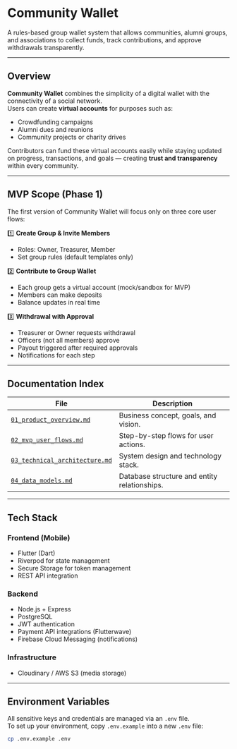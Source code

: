 # Community Wallet

A rules-based group wallet system that allows communities, alumni groups, and associations to collect funds, track contributions, and approve withdrawals transparently.

---

## Overview

**Community Wallet** combines the simplicity of a digital wallet with the connectivity of a social network.  
Users can create **virtual accounts** for purposes such as:
- Crowdfunding campaigns  
- Alumni dues and reunions  
- Community projects or charity drives  

Contributors can fund these virtual accounts easily while staying updated on progress, transactions, and goals — creating **trust and transparency** within every community.

---

## MVP Scope (Phase 1)

The first version of Community Wallet will focus only on three core user flows:

1️⃣ **Create Group & Invite Members**  
- Roles: Owner, Treasurer, Member  
- Set group rules (default templates only)

2️⃣ **Contribute to Group Wallet**  
- Each group gets a virtual account (mock/sandbox for MVP)  
- Members can make deposits  
- Balance updates in real time

3️⃣ **Withdrawal with Approval**  
- Treasurer or Owner requests withdrawal  
- Officers (not all members) approve  
- Payout triggered after required approvals  
- Notifications for each step

---

## Documentation Index

| File | Description |
|------|--------------|
| [`01_product_overview.md`](./docs/01_product_overview.md) | Business concept, goals, and vision. |
| [`02_mvp_user_flows.md`](./docs/02_mvp_user_flows.md) | Step-by-step flows for user actions. |
| [`03_technical_architecture.md`](./docs/03_technical_architecture.md) | System design and technology stack. |
| [`04_data_models.md`](./docs/04_data_models.md) | Database structure and entity relationships. |

---

## Tech Stack

### **Frontend (Mobile)**
- Flutter (Dart)
- Riverpod for state management  
- Secure Storage for token management  
- REST API integration  

### **Backend**
- Node.js + Express  
- PostgreSQL  
- JWT authentication  
- Payment API integrations (Flutterwave)  
- Firebase Cloud Messaging (notifications)  

### **Infrastructure**
- Cloudinary / AWS S3 (media storage)

---

## Environment Variables

All sensitive keys and credentials are managed via an `.env` file.  
To set up your environment, copy `.env.example` into a new `.env` file:

```bash
cp .env.example .env

